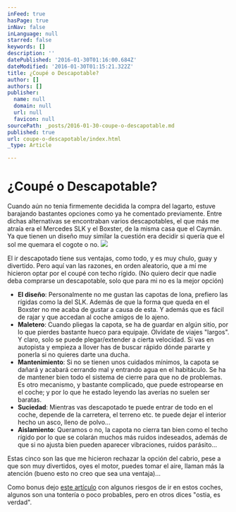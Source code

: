 ```yaml
---
inFeed: true
hasPage: true
inNav: false
inLanguage: null
starred: false
keywords: []
description: ''
datePublished: '2016-01-30T01:16:00.684Z'
dateModified: '2016-01-30T01:15:21.322Z'
title: ¿Coupé o Descapotable?
author: []
authors: []
publisher:
  name: null
  domain: null
  url: null
  favicon: null
sourcePath: _posts/2016-01-30-coupe-o-descapotable.md
published: true
url: coupe-o-descapotable/index.html
_type: Article

---
```

# ¿Coupé o Descapotable?

Cuando aún no tenia firmemente decidida la compra del lagarto, estuve barajando bastantes opciones como ya he comentado previamente. Entre dichas alternativas se encontraban varios descapotables, el que más me atraía era el Mercedes SLK y el Boxster, de la misma casa que el Caymán. Ya que tienen un diseño muy similar la cuestión era decidir si quería que el sol me quemara el cogote o no.
![](https://the-grid-user-content.s3-us-west-2.amazonaws.com/69093afa-79b9-440e-9195-672bcd108944.jpg)

El ir descapotado tiene sus ventajas, como todo, y es muy chulo, guay y divertido. Pero aquí van las razones, en orden aleatorio, que a mí me hicieron optar por el coupé con techo rígido. (No quiero decir que nadie deba comprarse un descapotable, solo que para mi no es la mejor opción)

* **El diseño**: Personalmente no me gustan las capotas de lona, prefiero las rígidas como la del SLK. Además de que la forma que queda en el Boxster no me acaba de gustar a causa de esta. Y además que es fácil de rajar y que accedan al coche amigos de lo ajeno.
* **Maletero**: Cuando pliegas la capota, se ha de guardar en algún sitio, por lo que pierdes bastante hueco para equipaje. Olvídate de viajes "largos". Y claro, solo se puede plegar/extender a cierta velocidad. Si vas en autopista y empieza a llover has de buscar rápido dónde pararte y ponerla si no quieres darte una ducha.
* **Mantenimiento**: Si no se tienen unos cuidados mínimos, la capota se dañará y acabará cerrando mal y entrando agua en el habitáculo. Se ha de mantener bien todo el sistema de cierre para que no de problemas. Es otro mecanismo, y bastante complicado, que puede estropearse en el coche; y por lo que he estado leyendo las averías no suelen ser baratas.
* **Suciedad**: Mientras vas descapotado te puede entrar de todo en el coche, depende de la carretera, el terreno etc. te puede dejar el interior hecho un asco, lleno de polvo...
* **Aislamiento**: Queramos o no, la capota no cierra tan bien como el techo rígido por lo que se colarán muchos más ruidos indeseados, además de que si no ajusta bien pueden aparecer vibraciones, ruidos parásito...

Estas cinco son las que me hicieron rechazar la opción del cabrio, pese a que son muy divertidos, oyes el motor, puedes tomar el aire, llaman más la atención (bueno esto no creo que sea una ventaja)... 

Como bonus dejo [este artículo][0] con algunos riesgos de ir en estos coches, algunos son una tontería o poco probables, pero en otros dices "ostia, es verdad".

[0]: http://themotorlobby.com/2009/08/29/los-25-riesgos-de-conducir-descapotables/